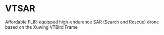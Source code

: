 # VTSAR
Affordable FLIR-equipped high-endurance SAR (Search and Rescue) drone based on the Xuwing VTBird Frame
